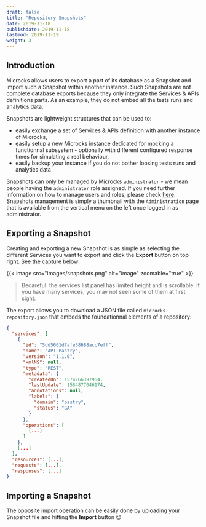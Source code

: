 ```yaml
---
draft: false
title: "Repository Snapshots"
date: 2019-11-18
publishdate: 2019-11-18
lastmod: 2019-11-19
weight: 3
---
```


## Introduction

Microcks allows users to export a part of its database as a Snapshot and import such a Snapshot within another instance. Such Snapshots are not complete database exports because they only integrate the Services & APIs definitions parts. As an example, they do not embed all the tests runs and analytics data.

Snapshots are lightweight structures that can be used to:
* easily exchange a set of Services & APIs definition with another instance of Microcks,
* easily setup a new Microcks instance dedicated for mocking a functionnal subsystem - optionally with different configured response times for simulating a real behaviour,
* easily backup your instance if you do not bother loosing tests runs and analytics data

Snapshots can only be managed by Microcks `administrator` - we mean people having the `administrator` role assigned. If you need further information on how to manage users and roles, please check [here](./users). Snapshots management is simply a thumbnail with the `Administration` page that is available from the vertical menu on the left once logged in as administrator.

## Exporting a Snapshot

Creating and exporting a new Snapshot is as simple as selecting the different Services you want to export and click the **Export** button on top right. See the capture below: 

{{< image src="images/snapshots.png" alt="image" zoomable="true" >}}

> Becareful: the services list panel has limited height and is scrollable. If you have many services, you may not seen some of them at first sight.

The export allows you to download a JSON file called `microcks-repository.json` that embeds the foundationnal elements of a repository:

```json
{
  "services": [
    {
      "id": "5dd5661d7afe58688acc7eff",
      "name": "API Pastry",
      "version": "1.1.0",
      "xmlNS": null,
      "type": "REST",
      "metadata": {
        "createdOn": 1574266397964,
        "lastUpdate": 1584877046174,
        "annotations": null,
        "labels": {
          "domain": "pastry",
          "status": "GA"
        }
      },
      "operations": [
        [...]
      ]
    },
    [...]
  ],
  "resources": [...],
  "requests": [...],
  "responses": [...]
}
```

## Importing a Snapshot

The opposite import operation can be easily done by uploading your Snapshot file and hitting the **Import** button 😉
